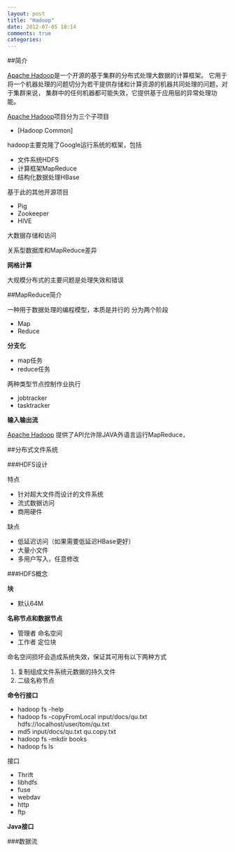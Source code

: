 ```yaml
---
layout: post
title: "Hadoop"
date: 2012-07-05 18:14
comments: true
categories: 
---
```


##简介

[Apache Hadoop][#refhadoop]是一个开源的基于集群的分布式处理大数据的计算框架。
它用于将一个机器处理的问题切分为若干提供存储和计算资源的机器共同处理的问题，对于集群来说，
集群中的任何机器都可能失效，它提供基于应用层的异常处理功能。

[Apache Hadoop][#refhadoop]项目分为三个子项目
 
- [Hadoop Common]


[#refhadoop]: http://hadoop.apache.org/

hadoop主要克隆了Google运行系统的框架，包括

- 文件系统HDFS
- 计算框架MapReduce
- 结构化数据处理HBase

基于此的其他开源项目

- Pig
- Zookeeper
- HIVE

大数据存储和访问

关系型数据库和MapReduce差异

**网格计算**

大规模分布式的主要问题是处理失效和错误


##MapReduce简介

一种用于数据处理的编程模型，本质是并行的
分为两个阶段

- Map
- Reduce


**分支化**

- map任务
- reduce任务

两种类型节点控制作业执行

- jobtracker
- tasktracker


**输入输出流**

[Apache Hadoop][#refhadoop] 提供了API允许除JAVA外语言运行MapReduce，



##分布式文件系统

###HDFS设计

特点

- 针对超大文件而设计的文件系统
- 流式数据访问
- 商用硬件

缺点

- 低延迟访问（如果需要低延迟HBase更好）
- 大量小文件
- 多用户写入，任意修改

###HDFS概念

**块**

- 默认64M

**名称节点和数据节点**

- 管理者  命名空间
- 工作者  定位块

命名空间损坏会造成系统失效，保证其可用有以下两种方式

1. 复制组成文件系统元数据的持久文件
2. 二级名称节点

**命令行接口**

- hadoop fs -help
- hadoop fs -copyFromLocal input/docs/qu.txt hdfs://localhost/user/tom/qu.txt
- md5 input/docs/qu.txt qu.copy.txt
- hadoop fs -mkdir books
- hadoop fs ls

接口

- Thrift
- libhdfs
- fuse
- webdav
- http
- ftp

**Java接口**

###数据流


